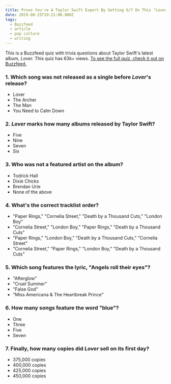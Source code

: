 ```yaml
---
title: Prove You're A Taylor Swift Expert By Getting 6/7 On This "Lover" Trivia Quiz
date: 2019-08-25T19:21:00.000Z
tags:
  - Buzzfeed
  - article
  - pop culture
  - writing
---
```

This is a Buzzfeed quiz with trivia questions about Taylor Swift's latest album, *Lover.* This quiz has 63k+ views. [To see the full quiz, check it out on Buzzfeed.](https://www.buzzfeed.com/jillmarbach/how-well-do-you-know-taylor-swifts-lover-album-7ep7buh54c)

### 1. Which song was not released as a single before *Lover*'s release?

* Lover
* The Archer
* The Man
* You Need to Calm Down

### 2. *Lover* marks how many albums released by Taylor Swift?

* Five
* Nine
* Seven
* Six

### 3. Who was not a featured artist on the album?

* Todrick Hall
* Dixie Chicks
* Brendan Urie
* None of the above

### 4. What's the correct tracklist order?

* "Paper Rings," "Cornelia Street," "Death by a Thousand Cuts," "London Boy"
* "Cornelia Street," "London Boy," "Paper Rings," "Death by a Thousand Cuts"
* "Paper Rings," "London Boy," "Death by a Thousand Cuts," "Cornelia Street"
* "Cornelia Street," "Paper Rings," "London Boy," "Death by a Thousand Cuts"   

### 5. Which song features the lyric, "Angels roll their eyes"?

* "Afterglow"
* "Cruel Summer"
* "False God"
* "Miss Americana & The Heartbreak Prince"

### 6. How many songs feature the word "blue"?

* One
* Three
* Five
* Seven

### 7. Finally, how many copies did *Lover* sell on its first day?

* 375,000 copies
* 400,000 copies
* 425,000 copies
* 450,000 copies
